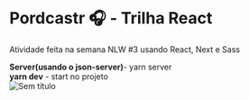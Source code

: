 # Pordcastr 🎧 - Trilha React
Atividade feita na semana NLW #3 usando React, Next e Sass

<b>Server(usando o json-server)</b>- yarn server <br>
<b> yarn dev</b> - start no projeto  
![Sem título](https://user-images.githubusercontent.com/49817182/115994960-9ace4000-a5af-11eb-8607-a69f51690758.png)
